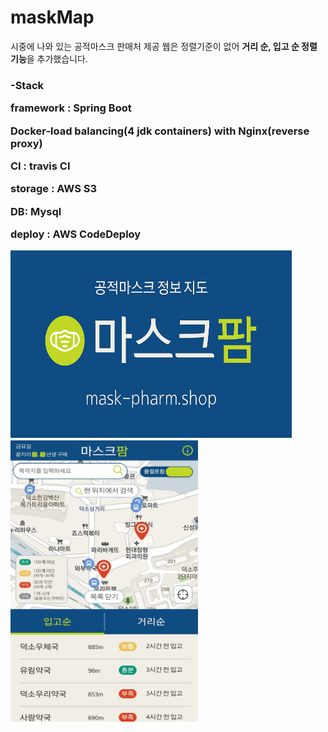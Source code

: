 # maskMap

시중에 나와 있는 공적마스크 판매처 제공 웹은 정렬기준이 없어 <strong>거리 순, 입고 순 정렬 기능</strong>을 추가했습니다.



<h3>-Stack <br>

  framework : Spring Boot
  
  Docker-load balancing(4 jdk containers) with Nginx(reverse proxy)
  
  CI : travis CI 
  
 storage : AWS S3
  
  DB: Mysql
  
  deploy : AWS CodeDeploy

<img src="/src/main/resources/static/img/kakaoThumbnail.jpg" width="450px" height="300px" alt="maskpharm"></img>
<img src="/maskpharm.jpg" width="300px" height="450" alt="maskpharm"></img>
